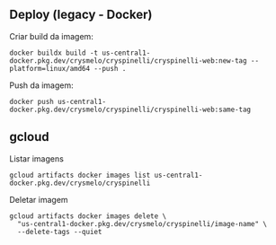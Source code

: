 ## Deploy (legacy - Docker)

Criar build da imagem:

```shell
docker buildx build -t us-central1-docker.pkg.dev/crysmelo/cryspinelli/cryspinelli-web:new-tag --platform=linux/amd64 --push .
```

Push da imagem:

```shell
docker push us-central1-docker.pkg.dev/crysmelo/cryspinelli/cryspinelli-web:same-tag
```

## gcloud

Listar imagens

```shell
gcloud artifacts docker images list us-central1-docker.pkg.dev/crysmelo/cryspinelli
```

Deletar imagem

```shell
gcloud artifacts docker images delete \
  "us-central1-docker.pkg.dev/crysmelo/cryspinelli/image-name" \
  --delete-tags --quiet
```
